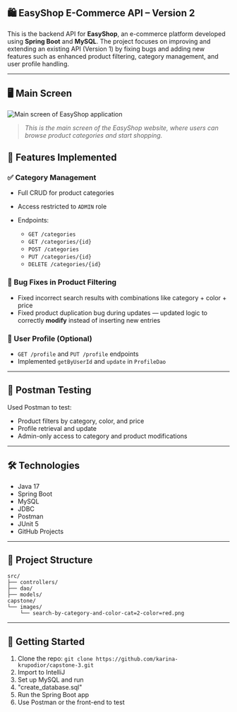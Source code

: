 ## 🛍️ EasyShop E-Commerce API – Version 2

This is the backend API for **EasyShop**, an e-commerce platform developed using **Spring Boot** and **MySQL**.
The project focuses on improving and extending an existing API (Version 1) 
by fixing bugs and adding new features such as enhanced product filtering, category management, and user profile handling.

---

## 🖥️ Main Screen

![Main screen of EasyShop application](./src/main/resources/homepage-main-screen.png)



> *This is the main screen of the EasyShop website, where users can browse product categories and start shopping.*


## 🔧 Features Implemented

### ✅ Category Management

* Full CRUD for product categories
* Access restricted to `ADMIN` role
* Endpoints:

  * `GET /categories`
  * `GET /categories/{id}`
  * `POST /categories`
  * `PUT /categories/{id}`
  * `DELETE /categories/{id}`

### 🐞 Bug Fixes in Product Filtering

* Fixed incorrect search results with combinations like category + color + price
* Fixed product duplication bug during updates — updated logic to correctly **modify** instead of inserting new entries

### 👤 User Profile (Optional)

* `GET /profile` and `PUT /profile` endpoints
* Implemented `getByUserId` and `update` in `ProfileDao`

---

## 🧪 Postman Testing

Used Postman to test:

* Product filters by category, color, and price
* Profile retrieval and update
* Admin-only access to category and product modifications

---

## 🛠️ Technologies

* Java 17
* Spring Boot
* MySQL
* JDBC
* Postman
* JUnit 5
* GitHub Projects

---

## 📁 Project Structure

```
src/
├── controllers/
├── dao/
├── models/
capstone/
└── images/
    └── search-by-category-and-color-cat=2-color=red.png
```

---

## 🚀 Getting Started

1. Clone the repo:
   `git clone https://github.com/karina-krupodior/capstone-3.git` 
2. Import to IntelliJ 
3. Set up MySQL and run
4. "create_database.sql"
5. Run the Spring Boot app
6. Use Postman or the front-end to test
